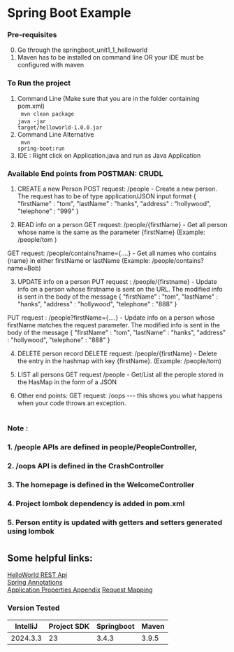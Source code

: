 # Spring Boot Example

### Pre-requisites

0. Go through the springboot_unit1_1_helloworld
1. Maven has to be installed on command line OR your IDE must be configured with maven

### To Run the project 
1. Command Line (Make sure that you are in the folder containing pom.xml)</br>
<code> mvn clean package</code></br>
<code>java -jar target/helloworld-1.0.0.jar</code>
2. Command Line Alternative </br>
<code> mvn spring-boot:run</code></br>
3. IDE : Right click on Application.java and run as Java Application

### Available End points from POSTMAN: CRUDL
1. CREATE a new Person
POST request: 
    /people - Create a new person. The request has to be of type application/JSON input format 
    {
        "firstName" : "tom",
        "lastName"  : "hanks",
        "address"   : "hollywood",
        "telephone" : "999"
    }

2. READ info on a person
GET request:
    /people/{firstName} - Get all person whose name is the same as the parameter {firstName} (Example: /people/tom )

GET request:
    /people/contains?name={....} - Get all names who contains {name} in either firstName or lastName (Example: /people/contains?name=Bob)

3. UPDATE info on a person
PUT request : 
    /people/{firstname} - Update info on a person whose firstname is sent on the URL. The modified info is sent in the body of the message
    {
        "firstName" : "tom",
        "lastName"  : "hanks",
        "address"   : "hollywood",
        "telephone" : "888"
    }

PUT request :
    /people?firstName={....} - Update info on a person whose firstName matches the request parameter. The modified info is sent in the body of the message
    {
        "firstName" : "tom",
        "lastName"  : "hanks",
        "address"   : "hollywood",
        "telephone" : "888"
    }
    
4. DELETE person record
 DELETE request:
    /people/{firstName} - Delete the entry in the hashmap with key {firstName}. (Example: /people/tom)

5. LIST all persons 
GET request
    /people - Get/List all the perople stored in the HasMap in the form of a JSON

6. Other end points:
GET request:  /oops   --- this shows you what happens when your code throws an exception.

#

### Note :
### 1. /people APIs are defined in people/PeopleController, 
### 2. /oops API is defined in the CrashController
### 3. The homepage is defined in the WelcomeController
### 4. Project lombok dependency is added in pom.xml
### 5. Person entity is updated with getters and setters generated using lombok 

# 
## Some helpful links:
[HelloWorld REST Api](https://spring.io/guides/gs/rest-service/)   
[Spring Annotations](https://docs.spring.io/spring-boot/docs/current/reference/htmlsingle/)   
[Application Properties Appendix](https://docs.spring.io/spring-boot/docs/current/reference/html/common-application-properties.html)
[Request Mapping](https://www.baeldung.com/spring-requestmapping)
### Version Tested

|IntelliJ  | Project SDK | Springboot | Maven |
|----------|-------------|------------|-------|
|2024.3.3  |     23      | 3.4.3      | 3.9.5 |
